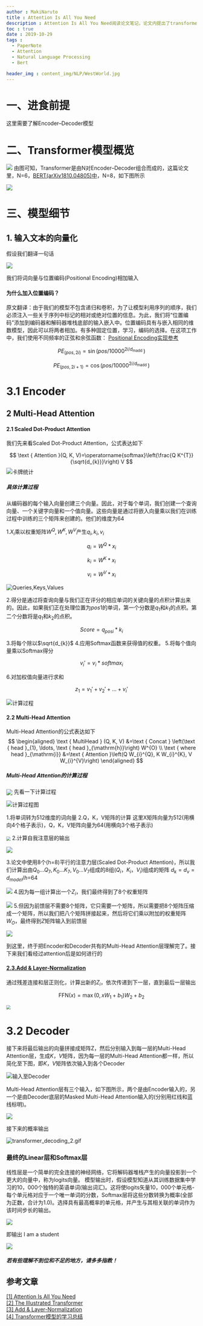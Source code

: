 ```yaml
---
author : MakiNaruto
title : Attention Is All You Need
description : Attention Is All You Need阅读论文笔记，论文内提出了transformer模型
toc : true
date : 2019-10-29
tags : 
  - PaperNote
  - Attention
  - Natural Language Processing
  - Bert

header_img : content_img/NLP/WestWorld.jpg
---
```



# 一、进食前提
这里需要了解Encoder–Decoder模型

# 二、Transformer模型概览

![](/content_img/NLP/LLM_Learning/Transformer/Transformer.webp)
由图可知，Transformer是由N对Encoder–Decoder组合而成的，这篇论文里，N=6，[BERT(arXiv1810.04805)中](https://arxiv.org/abs/1810.04805)，N=8，如下图所示

![](/content_img/NLP/LLM_Learning/Transformer/1.webp)


# 三、模型细节

## 1.  输入文本的向量化
假设我们翻译一句话

![](/content_img/NLP/LLM_Learning/Transformer/2.webp)

我们将词向量与位置编码(Positional Encoding)相加输入
#### 为什么加入位置编码？
原文翻译：由于我们的模型不包含递归和卷积，为了让模型利用序列的顺序，我们必须注入一些关于序列中标记的相对或绝对位置的信息。为此，我们将“位置编码”添加到编码器和解码器堆栈底部的输入嵌入中。位置编码具有与嵌入相同的维数模型，因此可以将两者相加。有多种固定位置，学习，编码的选择。在这项工作中，我们使用不同频率的正弦和余弦函数：
[Positional Encoding实现参考](https://caicai.science/2018/10/06/attention%E6%80%BB%E8%A7%88/)

$$P E_{(p o s, 2 i)}=\sin \left(p o s / 10000^{2 i / d_{\text {madd }}}\right)$$

$$P E_{(p o s, 2 i+1)}=\cos \left(p o s / 10000^{2 i / d_{\text {madd }}}\right)$$
# 3.1  Encoder
## 2  Multi-Head Attention
#### 2.1  Scaled Dot-Product Attention
我们先来看Scaled Dot-Product Attention，公式表达如下

$$
\text { Attention }(Q, K, V)=\operatorname{softmax}\left(\frac{Q K^{T}}{\sqrt{d_{k}}}\right) V
$$
<img src="/content_img/NLP/LLM_Learning/Transformer/3.webp" style="zoom:100%;" alt="卡牌统计" align=center />


##### 具体计算过程
从编码器的每个输入向量创建三个向量。因此，对于每个单词，我们创建一个查询向量、一个关键字向量和一个值向量。这些向量是通过将嵌入向量乘以我们在训练过程中训练的三个矩阵来创建的。他们的维度为64

1.$X_{i}$乘以权重矩阵$W^{Q},W^{K},W^{V}$产生$q_{i},k_{i},v_{i}$

$$q_{i} = W^{Q}*x_{i}$$

$$k_{i} = W^{K}*x_{i}$$

$$v_{i} = W^{V}*x_{i}$$

![Queries,Keys,Values](/content_img/NLP/LLM_Learning/Transformer/4.webp)

2.得分是通过将查询向量与我们正在评分的相应单词的关键向量的点积计算出来的。因此，如果我们正在处理位置为$pos1$的单词，第一个分数是$q_{1}$和$k_{1}$的点积。第二个分数将是$q_{1}$和$k_{2}$的点积。

$$Score=q_{posi}*k_{i}$$

3.将每个除以$\sqrt{d_{k}}$
4.应用Softmax函数来获得值的权重。
5.将每个值向量乘以Softmax得分

$$v_{i}{'}=v_{i}*softmax_{i}$$

6.对加权值向量进行求和

 $$z_{1}=v_{1}{'}+v_{2}{'}+...+v_{i}{'}$$

![计算过程](/content_img/NLP/LLM_Learning/Transformer/5.webp)

#### 2.2  Multi-Head Attention
Multi-Head Attention的公式表达如下
$$
\begin{aligned} \text { MultiHead } (Q, K, V) &=\text { Concat } \left(\text { head }_{1}, \ldots, \text { head }_{\mathrm{h}}\right) W^{O} \\ \text { where head }_{\mathrm{i}} &=\text { Attention }\left(Q W_{i}^{Q}, K W_{i}^{K}, V W_{i}^{V}\right) \end{aligned}
$$
##### Multi-Head Attention的计算过程

<img src="/content_img/NLP/LLM_Learning/Transformer/6.webp" style="zoom:100%;" align=center />
先看一下计算过程

![计算过程图](/content_img/NLP/LLM_Learning/Transformer/7.webp)

1.将单词转为512维度的词向量
2.Q，K，V矩阵的计算
这里X矩阵向量为512(用横向4个格子表示)，Q，K，V矩阵向量为64(用横向3个格子表示)

<img src="/content_img/NLP/LLM_Learning/Transformer/8.webp" style="zoom:70%;" align=center />
2.计算自我注意层的输出

![](/content_img/NLP/LLM_Learning/Transformer/9.webp)

3.论文中使用8个(h=8)平行的注意力层(Scaled Dot-Product Attention)，所以我们计算出由$Q_{0}...Q_{7},K_{0}...K_{7},V_{0}...V_{7}$组成的8组$(Q_{i}，K_{i}，V_{i})$组成的矩阵
$d_{k}=d_{v}=d_{model}/h$=64

![](/content_img/NLP/LLM_Learning/Transformer/10.webp)
4.因为每一组计算出一个$Z_{i}$，我们最终得到了8个权重矩阵

![](/content_img/NLP/LLM_Learning/Transformer/11.webp)
5.但因为前馈层不需要8个矩阵，它只需要一个矩阵，所以需要把8个矩阵压缩成一个矩阵，所以我们把八个矩阵拼接起来，然后将它们乘以附加的权重矩阵$W_{O}$，最终得到$Z$矩阵输入到前馈层

![](/content_img/NLP/LLM_Learning/Transformer/12.webp)

到这里，终于把Encoder和Decoder共有的Multi-Head Attention层理解完了。接下来我们看经过attention后是如何进行的

#### [2.3.Add & Layer-Normalization](https://arxiv.org/abs/1607.06450)
通过残差连接和层正则化，计算出新的$Z_{i}$，依次传递到下一层，直到最后一层输出

$$
\mathrm{FFN}(x)=\max \left(0, x W_{1}+b_{1}\right) W_{2}+b_{2}
$$

<img src="/content_img/NLP/LLM_Learning/Transformer/13.webp" style="zoom:70%;" align=center />

# 3.2 Decoder
接下来将最后输出的向量拼接成矩阵Z，然后分别输入到每一层的Multi-Head Attention层，生成$K，V$矩阵，因为每一层的Multi-Head Attention都一样，所以简化至下图，即$K，V$矩阵依次输入到各个Decoder

![输入至Decoder](/content_img/NLP/LLM_Learning/Transformer/14.webp)


Multi-Head Attention层有三个输入，如下图所示，两个是由Encoder输入的，另一个是由Decoder底层的Masked Multi-Head Attention输入的(分别用红线和蓝线标明)。

<img src="/content_img/NLP/LLM_Learning/Transformer/15.webp" style="zoom:100%;" align=center />

接下来的概率输出

![transformer_decoding_2.gif](/content_img/NLP/LLM_Learning/Transformer/16.gif)

### 最终的Linear层和Softmax层
线性层是一个简单的完全连接的神经网络，它将解码器堆栈产生的向量投影到一个更大的向量中，称为logits向量。
模型输出时，假设模型知道从其训练数据集中学习的10，000个独特的英语单词(输出词汇)。这将使logits矢量10，000个单元格-每个单元格对应于一个唯一单词的分数，Softmax层将这些分数转换为概率(全部为正数，合计为1.0)。选择具有最高概率的单元格，并产生与其相关联的单词作为该时间步长的输出。

![](/content_img/NLP/LLM_Learning/Transformer/17.webp)

即输出 I am a student <eos>

![](/content_img/NLP/LLM_Learning/Transformer/18.webp)

##### 若有些理解不到位和不足的地方，请多多指教！
## 参考文章
[[1]  Attention Is All You Need](https://arxiv.org/abs/1706.03762)<br>
[[2]  The Illustrated Transformer](https://jalammar.github.io/illustrated-transformer/)<br>
[[3]  Add & Layer-Normalization](https://arxiv.org/abs/1607.06450)<br>
[[4]  Transformer模型的学习总结](https://www.jianshu.com/p/923c8b489604)<br>